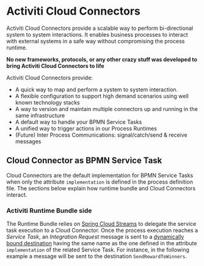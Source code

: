 # Activiti Cloud Connectors

Activiti Cloud Connectors provide a scalable way to perform bi-directional system to system interactions. It enables business processes to interact with external systems in a safe way without compromising the process runtime.

**No new frameworks, protocols, or any other crazy stuff was developed to bring Activiti Cloud Connectors to life**

Activiti Cloud Connectors provide:

* A quick way to map and perform a system to system interaction.
* A flexible configuration to support high demand scenarios using well known technology stacks
* A way to version and maintain multiple connectors up and running in the same infrastructure
* A default way to handle your BPMN Service Tasks
* A unified way to trigger actions in our Process Runtimes
* \(Future\) Inter Process Communications: signal/catch/send & receive messages

## Cloud Connector as BPMN Service Task

Cloud Connectors are the default implementation for BPMN Service Tasks when only the attribute `implementation` is defined in the process definition file. The sections below explain how runtime bundle and Cloud Connectors interact.

### Activiti Runtime Bundle side

The Runtime Bundle relies on [Spring Cloud Streams](https://docs.spring.io/spring-cloud-stream/docs/current/reference/htmlsingle/) to delegate the service task execution to a Cloud Connector. Once the process execution reaches a _Service Task_, an _Integration Request_ message is sent to a [dynamically bound destination](https://docs.spring.io/spring-cloud-stream/docs/current/reference/htmlsingle/#dynamicdestination) having the same name as the one defined in the attribute `implementation` of the related Service Task. For instance, in the following example a message will be sent to the destination `SendRewardToWinners`.

`<serviceTask id="serviceTaskSendReward" name="Tweet Winners" implementation="SendRewardToWinners" />`

After sending the integration request, the Runtime Bundle will wait for the _Integration Result_ sent by the connector once its work is completed. In order to receive the Integration Result back the Runtime Bundle will listen to the input channel named `integrationResultsConsumer`.

The runtime bundle starter \(`activiti-cloud-starter-runtime-bundle`\) will bring the following configuration for the `integrationResultsConsumer` channel:

```text
spring.cloud.stream.bindings.integrationResultsConsumer.destination=integrationResult:${spring.application.name}
spring.cloud.stream.bindings.integrationResultsConsumer.contentType=application/json
spring.cloud.stream.bindings.integrationResultsConsumer.group=${ACT_RB_APP_NAME:my-runtime-bundle}
```

### Cloud Connector side

#### Implementation

In order to implement a Cloud Connector acting as a Service Task we will need:

* Add a dependency to the connector starter:

```text
<dependency>
  <groupId>org.activiti.cloud</groupId>
  <artifactId>activiti-cloud-starter-connector</artifactId>
</dependency>
```

* Define a consumer channel, to receive the Integration Requests coming from the Runtime Bundle. E.g:

```text
public interface RewardMessageChannels {
    String REWARD_CONSUMER = "rewardConsumer";

    SubscribableChannel rewardConsumer();
}
```

* Inside your Configuration class implement the channels interface and instantiate the message channel using Spring Integration `MessageChannels`.

```text
@Configuration
public class RewardConfiguration implements RewardMessageChannels {

    @Bean(RewardMessageChannels.REWARD_CONSUMER)
    @Override
    public SubscribableChannel rewardConsumer() {
        return MessageChannels.publishSubscribe(RewardMessageChannels.REWARD_CONSUMER).get();
    }
}
```

* Implement `Connector` interface by the connector class and annotate it with `@ConnectorBinding` with `input` parameter. Implement the connector business logic and send the result back to the Runtime Bundle

```text
@ConnectorBinding(input = RewardMessageChannels.REWARD_CONSUMER, condition = "")
@Component(RewardMessageChannels.REWARD_CONSUMER + "Connector")
public class RewardConnector implements Connector<IntegrationRequest, Void> {

    @Override
    public Void apply(IntegrationRequest event) {
        tweet(event);
        return null;
    }

    public void tweet(IntegrationRequest event) {

        // business logic goes here

        // build and send result back
        Map<String, Object> results = new HashMap<>();
        Message<IntegrationResult> message = IntegrationResultBuilder.resultFor(event, connectorProperties)
                .withOutboundVariables(results)
                .buildMessage();

        integrationResultSender.send(message);
    }
}
```

_Note:_ `IntegrationResultBuilder` and `IntegrationResultSender` \(autowired\) are provided by `activiti-cloud-starter-connector`. `IntegrationResultSender` will use dynamically bound destination again to make sure that the integration result message will be sent to the right destination: `integrationResult:<TARGET_APPLICATION_NAME>`, where `TARGET_APPLICATION_NAME` is the name of the runtime bundle which has sent the initial Integration Request.

#### Configuration

Eventually we'll need to configure the input channel declared above to receive integration requests only for the connector it's intended to. Remember that integration requests are sent to the destination defined by the attribute `implementation` of the related service task. In our example, `SendRewardToWinners`.

```text
spring.cloud.stream.bindings.rewardConsumer.destination=SendRewardToWinners
spring.cloud.stream.bindings.rewardConsumer.contentType=application/json
spring.cloud.stream.bindings.rewardConsumer.group=integration
```

**Important:** note that Cloud Connectors and the Runtime Bundle can \(and probably will\) run into different Spring Boot Applications / containers.

#### Error handling

From version `7.1.0-M7`, cloud connectors are able to notify the Runtime Bundle that something went wrong during their execution. This can be done in two ways:

* **Implicitly** by letting the connector throw an exception. This will trigger the Message Broker retry mechanism before notifying the error to the Runtime Bundle.
* **Explicitly** using `IntegrationErrorBuilder` and `IntegrationErrorSender` . This will not trigger the Message Broker retry mechanism: the error notification will be sent straight away to the Runtime bundle:

```markup
public void tweet(IntegrationRequest integrationRequest) {
    try {
        // business logic goes here
    } catch (Throwable error) {
        integrationErrorSender.send(
            IntegrationErrorBuilder.errorFor(integrationRequest, connectorProperties, error)
                .buildMessage());
    }
}
```

When the Runtime bundle receives a notification of an error occurred in the connector, it will send an `INTEGRATION_ERROR_RECEIVED` event to query and audit. Audit will store this event in its event logs and query will update the status of the related `service task` to the error status.

#### Throwing BPMN Error Event

Using the same mechanism above it's possible to throw a BPMN Error Event from a cloud connector by  using a `CloudBpmnError`. This BPMN Error can be caught by any BPMN Catch Error Event in the process that is in the scope of the service task calling the connector. 

**Important:** the error code used in the `CloudBpmnError` should match with the one used by the BPMN Catch Error Event.

```markup
public void tweet(IntegrationRequest integrationRequest) {
    
    // business logic leading to a case that should throw a BPMN Error event
    
    CloudBpmnError error = new CloudBpmnError("BPMN_ERROR_CODE");
    integrationErrorSender.send(
        IntegrationErrorBuilder.errorFor(integrationRequest, connectorProperties, error)
            .buildMessage());
}

```

